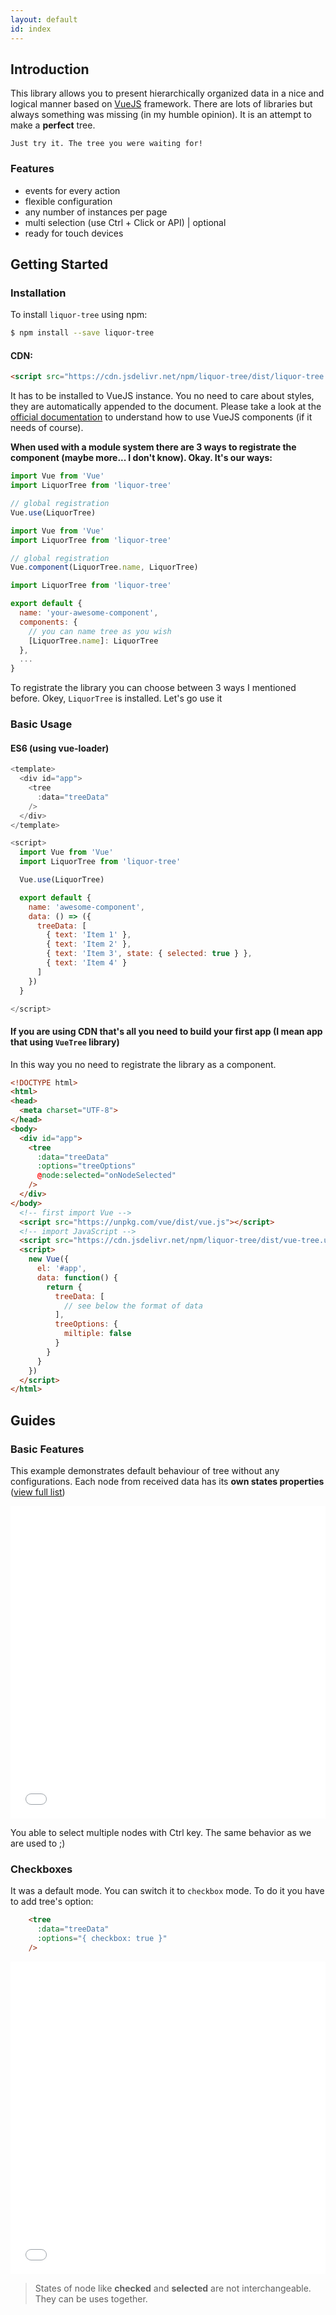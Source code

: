 ```yaml
---
layout: default
id: index
---
```


## Introduction

This library allows you to present hierarchically organized data in a nice and logical manner based on [VueJS](http://vuejs.org) framework.
There are lots of libraries but always something was missing (in my humble opinion). It is an attempt to make a __perfect__ tree.

`Just try it. The tree you were waiting for!`


### Features
- events for every action
- flexible configuration
- any number of instances per page
- multi selection (use Ctrl + Click or API) | optional
- ready for touch devices

## Getting Started

### Installation

To install `liquor-tree` using npm:

``` bash
$ npm install --save liquor-tree
```

#### CDN:

``` html
<script src="https://cdn.jsdelivr.net/npm/liquor-tree/dist/liquor-tree.umd.js"></script>
```


It has to be installed to VueJS instance. You no need to care about styles, they are automatically appended to the document.
Please take a look at the [official documentation](https://vuejs.org/v2/guide/components.html) to understand how to use VueJS components (if it needs of course).

**When used with a module system there are 3 ways to registrate the component (maybe more... I don't know).
Okay. It's our ways:**

``` javascript
import Vue from 'Vue'
import LiquorTree from 'liquor-tree'

// global registration
Vue.use(LiquorTree)
```

``` javascript
import Vue from 'Vue'
import LiquorTree from 'liquor-tree'

// global registration
Vue.component(LiquorTree.name, LiquorTree)
```

``` javascript
import LiquorTree from 'liquor-tree'

export default {
  name: 'your-awesome-component',
  components: {
    // you can name tree as you wish
    [LiquorTree.name]: LiquorTree
  },
  ...
}
```

To registrate the library you can choose between 3 ways I mentioned before.
Okey, `LiquorTree` is installed. Let's go use it

### Basic Usage

#### ES6 (using vue-loader)

``` javascript
<template>
  <div id="app">
    <tree
      :data="treeData"
    />
  </div>
</template>

<script>
  import Vue from 'Vue'
  import LiquorTree from 'liquor-tree'

  Vue.use(LiquorTree)

  export default {
    name: 'awesome-component',
    data: () => ({
      treeData: [
        { text: 'Item 1' },
        { text: 'Item 2' },
        { text: 'Item 3', state: { selected: true } },
        { text: 'Item 4' }
      ]
    })
  }

</script>
```

#### If you are using CDN that's all you need to build your first app (I mean app that using `VueTree` library)

In this way you no need to registrate the library as a component. 

``` html
<!DOCTYPE html>
<html>
<head>
  <meta charset="UTF-8">
</head>
<body>
  <div id="app">
    <tree
      :data="treeData"
      :options="treeOptions"
      @node:selected="onNodeSelected"
    />
  </div>
</body>
  <!-- first import Vue -->
  <script src="https://unpkg.com/vue/dist/vue.js"></script>
  <!-- import JavaScript -->
  <script src="https://cdn.jsdelivr.net/npm/liquor-tree/dist/vue-tree.umd.js"></script>
  <script>
    new Vue({
      el: '#app',
      data: function() {
        return {
          treeData: [
            // see below the format of data
          ],
          treeOptions: {
            miltiple: false
          }
        }
      }
    })
  </script>
</html>
```

## Guides

### Basic Features

This example demonstrates default behaviour of tree without any configurations. Each node from received data has its **own states properties** ([view full list](#node-atata))

<iframe width="100%" height="500" src="//jsfiddle.net/amsik/25bv7nh0/3/embedded/html,result/dark/" allowpaymentrequest allowfullscreen="allowfullscreen" frameborder="0"></iframe>

You able to select multiple nodes with Ctrl key. The same behavior as we are used to ;) 

### Checkboxes

It was a default mode. You can switch it to `checkbox` mode. To do it you have to add tree's option: 

``` html
    <tree
      :data="treeData"
      :options="{ checkbox: true }"
    />
```

<iframe width="100%" height="500" src="//jsfiddle.net/amsik/ewcy3jee/1/embedded/html,result/dark/" allowpaymentrequest allowfullscreen="allowfullscreen" frameborder="0"></iframe>

> States of node like **checked** and **selected** are not interchangeable. They can be uses together.